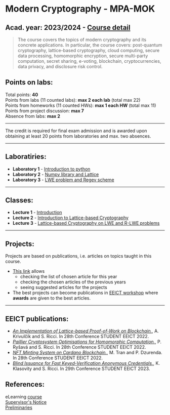 # Modern Cryptography - MPA-MOK

## Acad. year: 2023/2024 - [Course detail](https://moodle.vut.cz/course/view.php?id=268968)

> The course covers the topics of modern cryptography and its concrete applications. In particular, the course covers: post-quantum cryptography, lattice-based cryptography, cloud computing, secure data processing, homomorphic encryption, secure multi-party computation, secret sharing, e-voting, blockchain, cryptocurrencies, data privacy, and disclosure risk control.

## Points on labs:

Total points: **40**  
Points from labs (11 counted labs): **max 2 each lab** (total max 22)  
Points from homeworks (11 counted HWs): **max 1 each HW** (total max 11)  
Points from project discussion: **max 7**  
Absence from labs: **max 2**  

---

The credit is required for final exam admission and is awarded upon obtaining at least 20 points from laboratories and max. two absences.

---

## Laboratiries:
- **Laboratory 1** - [Introduction to python](labs/lab1/README.md)
- **Laboratory 2** - [Numpy library and Lattice](labs/lab2/README.md)
- **Laboratory 3** - [LWE problem and Regev scheme](labs/lab3/README.md)

---

## Classes:
- **Lecture 1** - [Introduction](https://moodle.vut.cz/pluginfile.php/707307/mod_resource/content/1/1.pdf)
- **Lecture 2** - [Introduction to Lattice-based Cryptography](https://moodle.vut.cz/pluginfile.php/779112/mod_resource/content/1/2.pdf)
- **Lecture 3** - [Lattice-based Cryptography on LWE and R-LWE problems](https://moodle.vut.cz/pluginfile.php/784161/mod_resource/content/1/3.pdf)

--- 

## Projects:
Projects are based on publications, i.e. articles on topics taught in this course. 

- [This link](https://docs.google.com/spreadsheets/d/1JRQOeThbTRtYnWh1kchQhLIuMA_5AiEmSWFbw3Ef6Ww/edit?usp=sharing) allows 
  - checking the list of chosen article for this year 
  - checking the chosen articles of the previous years
  - seeing suggested articles for the projects
- The best projects can become publications in [EEICT workshop](https://www.eeict.cz/) where **awards** are given to the best articles.

--- 

## EEICT publications:

- [*An Implementation of Lattice-based Proof-of-Work on Blockchain.*](2022_EEICT_Krivulcik.pdf),  A. Krivulčík and S. Ricci. In 28th Conference STUDENT EEICT 2022. 
- [*Paillier Cryptosystem Optimisations for Homomorphic Computation.*](2022_EEICT_Rysava.pdf), P. Ryšavá and S. Ricci. In 28th Conference STUDENT EEICT 2022.
- [*NFT Minting System on Cardano Blockchain.*](2022_EEICT_Tran.pdf), M. Tran and P. Dzurenda. In 28th Conference STUDENT EEICT 2022.
- [*Blind Issuance for Fast Keyed-Verification Anonymous Credentials.*](2023_EEICT_Klasovity.pdf), K. Klasovity and S. Ricci. In 29th Conference STUDENT EEICT 2023. 


## References:

eLearning [course](https://moodle.vut.cz/course/view.php?id=268968)  
[Supervisor's Notice](https://moodle.vut.cz/pluginfile.php/723165/mod_resource/content/1/FEKT-MPA-MOK-vyhlaska-garanta-23.pdf)  
[Preliminaries](https://moodle.vut.cz/pluginfile.php/707298/mod_resource/content/2/preliminaries.pdf)
